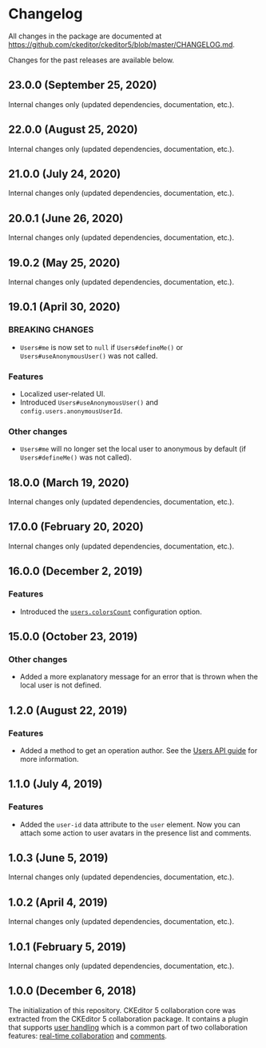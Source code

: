 Changelog
=========

All changes in the package are documented at https://github.com/ckeditor/ckeditor5/blob/master/CHANGELOG.md.

Changes for the past releases are available below.


## 23.0.0 (September 25, 2020)

Internal changes only (updated dependencies, documentation, etc.).


## 22.0.0 (August 25, 2020)

Internal changes only (updated dependencies, documentation, etc.).

## 21.0.0 (July 24, 2020)

Internal changes only (updated dependencies, documentation, etc.).


## 20.0.1 (June 26, 2020)

Internal changes only (updated dependencies, documentation, etc.).


## 19.0.2 (May 25, 2020)

Internal changes only (updated dependencies, documentation, etc.).


## 19.0.1 (April 30, 2020)

### BREAKING CHANGES

* `Users#me` is now set to `null` if `Users#defineMe()` or `Users#useAnonymousUser()` was not called.

### Features

* Localized user-related UI.
* Introduced `Users#useAnonymousUser()` and `config.users.anonymousUserId`.

### Other changes

* `Users#me` will no longer set the local user to anonymous by default (if `Users#defineMe()` was not called).


## 18.0.0 (March 19, 2020)

Internal changes only (updated dependencies, documentation, etc.).


## 17.0.0 (February 20, 2020)

Internal changes only (updated dependencies, documentation, etc.).


## 16.0.0 (December 2, 2019)

### Features

* Introduced the [`users.colorsCount`](https://ckeditor.com/docs/ckeditor5/latest/features/collaboration/users.html#adding-more-users-colors) configuration option.


## 15.0.0 (October 23, 2019)

### Other changes

* Added a more explanatory message for an error that is thrown when the local user is not defined.


## 1.2.0 (August 22, 2019)

### Features

* Added a method to get an operation author. See the [Users API guide](https://ckeditor.com/docs/ckeditor5/latest/features/collaboration/users.html#operation-authors) for more information.


## 1.1.0 (July 4, 2019)

### Features

* Added the `user-id` data attribute to the `user` element. Now you can attach some action to user avatars in the presence list and comments.


## 1.0.3 (June 5, 2019)

Internal changes only (updated dependencies, documentation, etc.).


## 1.0.2 (April 4, 2019)

Internal changes only (updated dependencies, documentation, etc.).


## 1.0.1 (February 5, 2019)

Internal changes only (updated dependencies, documentation, etc.).


## 1.0.0 (December 6, 2018)

The initialization of this repository. CKEditor&nbsp;5 collaboration core was extracted from the CKEditor&nbsp;5 collaboration package. It contains a plugin that supports [user handling](https://ckeditor.com/docs/ckeditor5/latest/features/collaboration/users.html) which is a common part of two collaboration features: [real-time collaboration](https://ckeditor.com/collaboration/real-time/) and [comments](https://ckeditor.com/collaboration/comments/).
